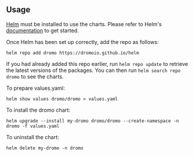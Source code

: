 ## Usage

[Helm](https://helm.sh) must be installed to use the charts.  Please refer to
Helm's [documentation](https://helm.sh/docs) to get started.

Once Helm has been set up correctly, add the repo as follows:

    helm repo add dromo https://dromoio.github.io/helm

If you had already added this repo earlier, run `helm repo update` to retrieve
the latest versions of the packages.  You can then run `helm search repo
dromo` to see the charts.

To prepare values.yaml:

    helm show values dromo/dromo > values.yaml

To install the dromo chart:
    
    helm upgrade --install my-dromo dromo/dromo --create-namespace -n dromo -f values.yaml

To uninstall the chart:

    helm delete my-dromo -n dromo
